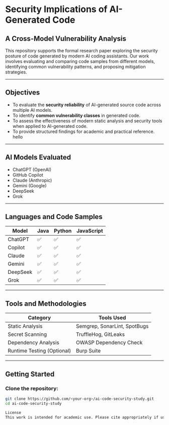 # Security Implications of AI-Generated Code  
## A Cross-Model Vulnerability Analysis

This repository supports the formal research paper exploring the security posture of code generated by modern AI coding assistants. Our work involves evaluating and comparing code samples from different models, identifying common vulnerability patterns, and proposing mitigation strategies.

---

## Objectives

- To evaluate the **security reliability** of AI-generated source code across multiple AI models.
- To identify **common vulnerability classes** in generated code.
- To assess the effectiveness of modern static analysis and security tools when applied to AI-generated code.
- To provide structured findings for academic and practical reference.
hello
---

## AI Models Evaluated

- ChatGPT (OpenAI)
- GitHub Copilot
- Claude (Anthropic)
- Gemini (Google)
- DeepSeek
- Grok

---

## Languages and Code Samples

| Model     | Java | Python | JavaScript |
|-----------|------|--------|------------|
| ChatGPT   | ✅   | ✅     | ✅         |
| Copilot   | ✅   | ✅     | ✅         |
| Claude    | ✅   | ✅     | ✅         |
| Gemini    | ✅   | ✅     | ✅         |
| DeepSeek  | ✅   | ✅     | ✅         |
| Grok      | ✅   | ✅     | ✅         |

---

## Tools and Methodologies

| Category             | Tools Used                          |
|----------------------|-------------------------------------|
| Static Analysis      | Semgrep, SonarLint, SpotBugs        |
| Secret Scanning      | TruffleHog, GitLeaks                |
| Dependency Analysis  | OWASP Dependency Check              |
| Runtime Testing (Optional) | Burp Suite                   |

---


## Getting Started

### Clone the repository:
```bash
git clone https://github.com/<your-org>/ai-code-security-study.git
cd ai-code-security-study

License
This work is intended for academic use. Please cite appropriately if used in derivative work.

